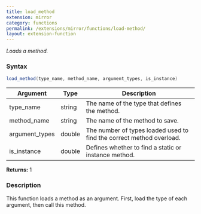 ```yaml
---
title: load_method
extension: mirror
category: functions
permalink: /extensions/mirror/functions/load-method/
layout: extension-function
---
```


_Loads a method._

### Syntax ###
```cs
load_method(type_name, method_name, argument_types, is_instance)
```

| Argument | Type | Description |
| --- | --- | --- |
| type_name | string | The name of the type that defines the method. |
| method_name | string | The name of the method to save. |
| argument_types | double | The number of types loaded used to find the correct method overload. |
| is_instance | double | Defines whether to find a static or instance method. |

**Returns:** 1

### Description

This function loads a method as an argument. First, load the type of each argument, then call this method. 


